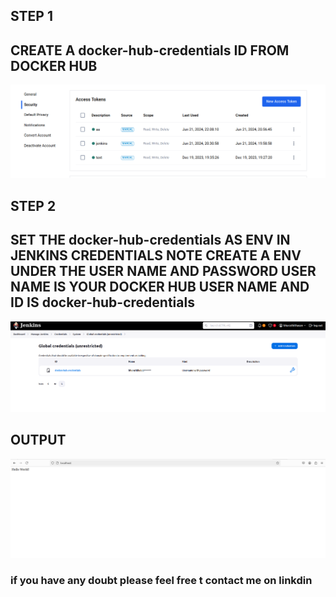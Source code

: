 ## STEP 1

## CREATE A docker-hub-credentials ID FROM DOCKER HUB

![alt text](image.png)


## STEP 2 

## SET THE docker-hub-credentials AS ENV IN JENKINS CREDENTIALS NOTE CREATE A ENV UNDER THE USER NAME AND PASSWORD USER NAME IS YOUR DOCKER HUB USER NAME AND ID IS docker-hub-credentials

![alt text](image-1.png)


## OUTPUT 

![alt text](image-2.png)


### if you have any doubt please feel free t contact me on linkdin 